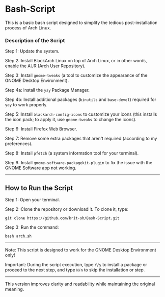 # Bash-Script

This is a basic bash script designed to simplify the tedious post-installation process of Arch Linux.

### Description of the Script

Step 1: Update the system.

Step 2: Install BlackArch Linux on top of Arch Linux, or in other words, enable the AUR (Arch User Repository).

Step 3: Install `gnome-tweaks` (a tool to customize the appearance of the GNOME Desktop Environment).

Step 4a: Install the `yay` Package Manager.

Step 4b: Install additional packages (`binutils` and `base-devel`) required for `yay` to work properly.

Step 5: Install `blackarch-config-icons` to customize your icons (this installs the icon pack; to apply it, use `gnome-tweaks` to change the icons).

Step 6: Install Firefox Web Browser.

Step 7: Remove some extra packages that aren't required (according to my preferences).

Step 8: Install `pfetch` (a system information tool for your terminal).

Step 9: Install `gnome-software-packagekit-plugin` to fix the issue with the GNOME Software app not working.

---

## How to Run the Script

Step 1: Open your terminal.

Step 2: Clone the repository or download it. To clone it, type:

```
git clone https://github.com/krit-sh/Bash-Script.git
```

Step 3: Run the command:

```
bash arch.sh
```

---

Note: This script is designed to work for the GNOME Desktop Environment only!

Important: During the script execution, type `Y/y` to install a package or proceed to the next step, and type `N/n` to skip the installation or step.

--- 

This version improves clarity and readability while maintaining the original meaning.
